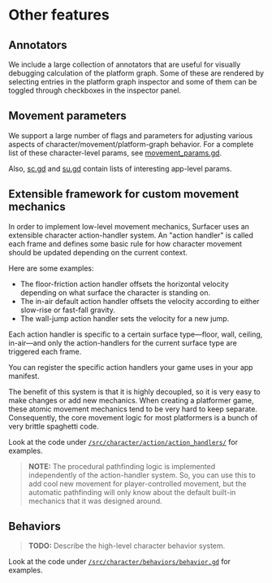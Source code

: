 # Other features

## Annotators

We include a large collection of annotators that are useful for visually debugging calculation of the platform graph. Some of these are rendered by selecting entries in the platform graph inspector and some of them can be toggled through checkboxes in the inspector panel.

## Movement parameters

We support a large number of flags and parameters for adjusting various aspects of character/movement/platform-graph behavior. For a complete list of these character-level params, see [movement_params.gd](/src/platform_graph/edge/models/movement_params.gd).

Also, [sc.gd](https://github.com/SnoringCatGames/scaffolder/blob/master/src/config/sc.gd) and [su.gd](/src/config/su.gd) contain lists of interesting app-level params.

## Extensible framework for custom movement mechanics

In order to implement low-level movement mechanics, Surfacer uses an extensible character action-handler system. An "action handler" is called each frame and defines some basic rule for how character movement should be updated depending on the current context.

Here are some examples:
-   The floor-friction action handler offsets the horizontal velocity depending on what surface the character is standing on.
-   The in-air default action handler offsets the velocity according to either slow-rise or fast-fall gravity.
-   The wall-jump action handler sets the velocity for a new jump.

Each action handler is specific to a certain surface type—floor, wall, ceiling, in-air—and only the action-handlers for the current surface type are triggered each frame.

You can register the specific action handlers your game uses in your app manifest.

The benefit of this system is that it is highly decoupled, so it is very easy to make changes or add new mechanics. When creating a platformer game, these atomic movement mechanics tend to be very hard to keep separate. Consequently, the core movement logic for most platformers is a bunch of very brittle spaghetti code.

Look at the code under [`/src/character/action/action_handlers/`](`/src/character/action/action_handlers/`) for examples.

> **NOTE:** The procedural pathfinding logic is implemented independently of the action-handler system. So, you can use this to add cool new movement for player-controlled movement, but the automatic pathfinding will only know about the default built-in mechanics that it was designed around.

## Behaviors

> **TODO:** Describe the high-level character behavior system.

Look at the code under [`/src/character/behaviors/behavior.gd`](`/src/character/behaviors/behavior.gd`) for examples.
